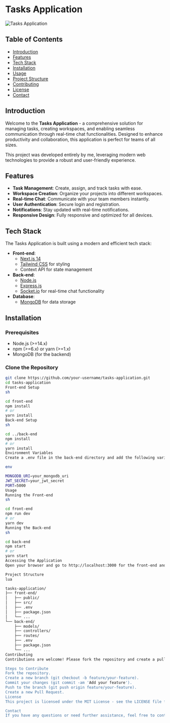 # Tasks Application

![Tasks Application](https://i.ibb.co/3WxJJ9s/tasks-application.png)

## Table of Contents
- [Introduction](#introduction)
- [Features](#features)
- [Tech Stack](#tech-stack)
- [Installation](#installation)
- [Usage](#usage)
- [Project Structure](#project-structure)
- [Contributing](#contributing)
- [License](#license)
- [Contact](#contact)

## Introduction
Welcome to the **Tasks Application** - a comprehensive solution for managing tasks, creating workspaces, and enabling seamless communication through real-time chat functionalities. Designed to enhance productivity and collaboration, this application is perfect for teams of all sizes.

This project was developed entirely by me, leveraging modern web technologies to provide a robust and user-friendly experience.

## Features
- **Task Management**: Create, assign, and track tasks with ease.
- **Workspace Creation**: Organize your projects into different workspaces.
- **Real-time Chat**: Communicate with your team members instantly.
- **User Authentication**: Secure login and registration.
- **Notifications**: Stay updated with real-time notifications.
- **Responsive Design**: Fully responsive and optimized for all devices.

## Tech Stack
The Tasks Application is built using a modern and efficient tech stack:
- **Front-end**: 
  - [Next.js 14](https://nextjs.org/)
  - [Tailwind CSS](https://tailwindcss.com/) for styling
  - Context API for state management
- **Back-end**:
  - [Node.js](https://nodejs.org/)
  - [Express.js](https://expressjs.com/)
  - [Socket.io](https://socket.io/) for real-time chat functionality
- **Database**:
  - [MongoDB](https://www.mongodb.com/) for data storage

## Installation

### Prerequisites
- Node.js (>=14.x)
- npm (>=6.x) or yarn (>=1.x)
- MongoDB (for the backend)

### Clone the Repository
```sh
git clone https://github.com/your-username/tasks-application.git
cd tasks-application
Front-end Setup
sh

cd front-end
npm install
# or
yarn install
Back-end Setup
sh

cd ../back-end
npm install
# or
yarn install
Environment Variables
Create a .env file in the back-end directory and add the following variables:

env

MONGODB_URI=your_mongodb_uri
JWT_SECRET=your_jwt_secret
PORT=5000
Usage
Running the Front-end
sh

cd front-end
npm run dev
# or
yarn dev
Running the Back-end
sh

cd back-end
npm start
# or
yarn start
Accessing the Application
Open your browser and go to http://localhost:3000 for the front-end and http://localhost:5000 for the back-end API.

Project Structure
lua

tasks-application/
├── front-end/
│   ├── public/
│   ├── src/
│   ├── .env
│   ├── package.json
│   └── ...
└── back-end/
    ├── models/
    ├── controllers/
    ├── routes/
    ├── .env
    ├── package.json
    └── ...
Contributing
Contributions are welcome! Please fork the repository and create a pull request with your changes. Ensure that your code follows the project's coding standards and conventions.

Steps to Contribute
Fork the repository.
Create a new branch (git checkout -b feature/your-feature).
Commit your changes (git commit -am 'Add your feature').
Push to the branch (git push origin feature/your-feature).
Create a new Pull Request.
License
This project is licensed under the MIT License - see the LICENSE file for details.

Contact
If you have any questions or need further assistance, feel free to contact me at jamalgoving@gmail.com
